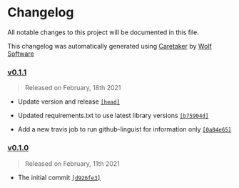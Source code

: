 # Changelog

All notable changes to this project will be documented in this file.


This changelog was automatically generated using [Caretaker](https://github.com/DevelopersToolbox/caretaker) by [Wolf Software](https://github.com/WolfSoftware)

### [v0.1.1](https://github.com/AWSToolbox/list-rds-instances/compare/v0.1.0...v0.1.1)

> Released on February, 18th 2021

- Update version and release [`[head]`](https://github.com/AWSToolbox/list-rds-instances/commit/)

- Updated requirements.txt to use latest library versions [`[b75904d]`](https://github.com/AWSToolbox/list-rds-instances/commit/b75904db268be4bcc9d7b2cd22ba011d3b29f66f)

- Add a new travis job to run github-linguist for information only [`[0a04e65]`](https://github.com/AWSToolbox/list-rds-instances/commit/0a04e65b9fc95aa79840ec2e274b5ec8ea7ff73d)

### [v0.1.0](https://github.com/AWSToolbox/list-rds-instances/releases/v0.1.0)

> Released on February, 11th 2021

- The initial commit [`[d926fe3]`](https://github.com/AWSToolbox/list-rds-instances/commit/d926fe31d065509af440a163fe5910e355784118)

